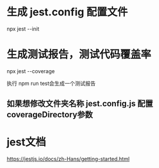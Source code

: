 
# 生成 jest.config 配置文件
npx jest --init

# 生成测试报告，测试代码覆盖率
npx jest --coverage

  执行 npm run test会生成一个测试报告
  ## 如果想修改文件夹名称 jest.config.js 配置coverageDirectory参数


# jest文档

https://jestjs.io/docs/zh-Hans/getting-started.html